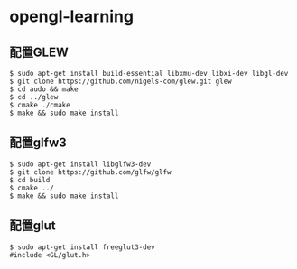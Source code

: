 # opengl-learning

## 配置GLEW

```
$ sudo apt-get install build-essential libxmu-dev libxi-dev libgl-dev
$ git clone https://github.com/nigels-com/glew.git glew
$ cd audo && make
$ cd ../glew
$ cmake ./cmake
$ make && sudo make install
```


## 配置glfw3


```
$ sudo apt-get install libglfw3-dev
$ git clone https://github.com/glfw/glfw
$ cd build
$ cmake ../
$ make && sudo make install
```

## 配置glut

```
$ sudo apt-get install freeglut3-dev
#include <GL/glut.h>
````

